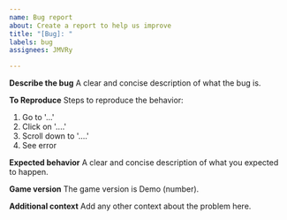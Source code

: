 ```yaml
---
name: Bug report
about: Create a report to help us improve
title: "[Bug]: "
labels: bug
assignees: JMVRy

---
```


**Describe the bug**
A clear and concise description of what the bug is.

**To Reproduce**
Steps to reproduce the behavior:
1. Go to '...'
2. Click on '....'
3. Scroll down to '....'
4. See error

**Expected behavior**
A clear and concise description of what you expected to happen.

**Game version**
The game version is Demo (number).

**Additional context**
Add any other context about the problem here.
